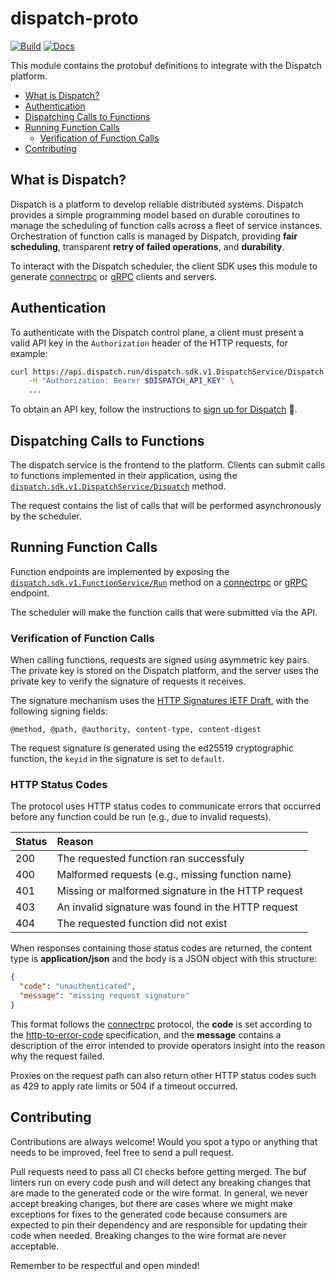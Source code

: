 # dispatch-proto

[![Build](https://github.com/dispatchrun/dispatch-proto/actions/workflows/buf.yml/badge.svg)](https://github.com/dispatchrun/dispatch-proto/actions/workflows/buf.yml)
[![Docs](https://img.shields.io/badge/API-reference-lightblue.svg)](https://buf.build/stealthrocket/dispatch-proto/docs/main:dispatch.sdk.v1)

This module contains the protobuf definitions to integrate with the Dispatch
platform.

[connectrpc]:      https://connectrpc.com/
[grpc]:            https://grpc.io/
[http-signatures]: https://datatracker.ietf.org/doc/draft-ietf-httpbis-message-signatures/19/
[signup]:          https://docs.dispatch.run/stateful-functions/getting-started
[rpc-dispatch]:    https://buf.build/stealthrocket/dispatch-proto/docs/main:dispatch.sdk.v1#dispatch.sdk.v1.DispatchService.Dispatch
[rpc-function]:    https://buf.build/stealthrocket/dispatch-proto/docs/main:dispatch.sdk.v1#dispatch.sdk.v1.FunctionService.Run

- [What is Dispatch?](#what-is-dispatch)
- [Authentication](#authentication)
- [Dispatching Calls to Functions](#dispatching-calls-to-functions)
- [Running Function Calls](#running-function-calls)
  - [Verification of Function Calls](#verification-of-function-calls)
- [Contributing](#contributing)

## What is Dispatch?

Dispatch is a platform to develop reliable distributed systems. Dispatch
provides a simple programming model based on durable coroutines to manage the
scheduling of function calls across a fleet of service instances. Orchestration
of function calls is managed by Dispatch, providing **fair scheduling**,
transparent **retry of failed operations**, and **durability**.

To interact with the Dispatch scheduler, the client SDK uses this module to
generate [connectrpc][connectrpc] or [gRPC][grpc] clients and servers.

## Authentication

To authenticate with the Dispatch control plane, a client must present a valid
API key in the `Authorization` header of the HTTP requests, for example:

```sh
curl https://api.dispatch.run/dispatch.sdk.v1.DispatchService/Dispatch \
    -H "Authorization: Bearer $DISPATCH_API_KEY" \
    ...
```

To obtain an API key, follow the instructions to [sign up for Dispatch][signup] 🚀.

## Dispatching Calls to Functions

The dispatch service is the frontend to the platform. Clients can submit calls
to functions implemented in their application, using the
[`dispatch.sdk.v1.DispatchService/Dispatch`][rpc-dispatch] method.

The request contains the list of calls that will be performed asynchronously by
the scheduler.

## Running Function Calls

Function endpoints are implemented by exposing the
[`dispatch.sdk.v1.FunctionService/Run`][rpc-function]
method on a [connectrpc][connectrpc] or [gRPC][grpc] endpoint.

The scheduler will make the function calls that were submitted via the API.

### Verification of Function Calls

When calling functions, requests are signed using asymmetric key pairs. The private
key is stored on the Dispatch platform, and the server uses the private key to
verify the signature of requests it receives.

The signature mechanism uses the [HTTP Signatures IETF Draft][http-signatures],
with the following signing fields:

    @method, @path, @authority, content-type, content-digest

The request signature is generated using the ed25519 cryptographic function,
the `keyid` in the signature is set to `default`.

### HTTP Status Codes

The protocol uses HTTP status codes to communicate errors that occurred before
any function could be run (e.g., due to invalid requests).

| Status | Reason                                             |
| :----- | :------------------------------------------------- |
| 200    | The requested function ran successfuly             |
| 400    | Malformed requests (e.g., missing function name)   |
| 401    | Missing or malformed signature in the HTTP request |
| 403    | An invalid signature was found in the HTTP request |
| 404    | The requested function did not exist               |

When responses containing those status codes are returned, the content type is
**application/json** and the body is a JSON object with this structure:
```json
{
  "code": "unauthenticated",
  "message": "missing request signature"
}
```

This format follows the [connectrpc][connectrpc] protocol, the **code** is set
according to the [http-to-error-code](https://connectrpc.com/docs/protocol/#http-to-error-code)
specification, and the **message** contains a description of the error intended
to provide operators insight into the reason why the request failed.

Proxies on the request path can also return other HTTP status codes such as
429 to apply rate limits or 504 if a timeout occurred.

## Contributing

Contributions are always welcome! Would you spot a typo or anything that needs
to be improved, feel free to send a pull request.

Pull requests need to pass all CI checks before getting merged. The buf linters
run on every code push and will detect any breaking changes that are made to the
generated code or the wire format. In general, we never accept breaking changes,
but there are cases where we might make exceptions for fixes to the generated
code because consumers are expected to pin their dependency and are responsible
for updating their code when needed. Breaking changes to the wire format are
never acceptable.

Remember to be respectful and open minded!
